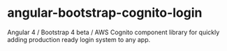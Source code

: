 # angular-bootstrap-cognito-login
Angular 4 / Bootstrap 4 beta / AWS Cognito component library for quickly adding production ready login system to any app.

